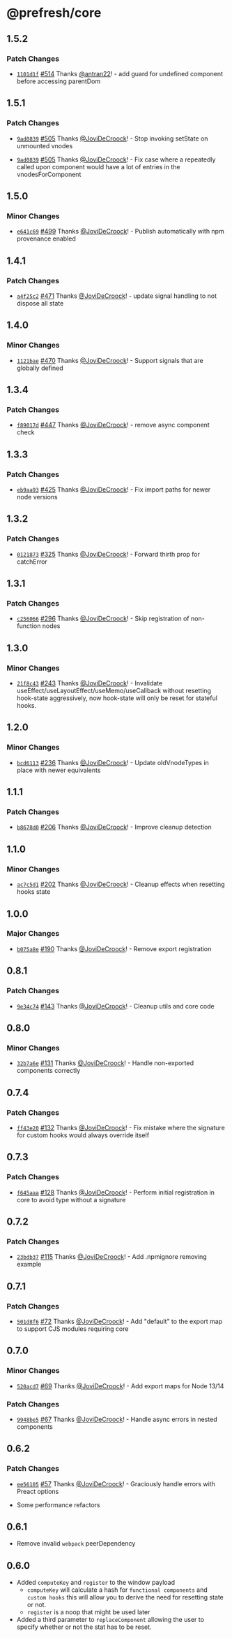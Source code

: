 # @prefresh/core

## 1.5.2

### Patch Changes

- [`1101d1f`](https://github.com/preactjs/prefresh/commit/1101d1f34c31c58196ffcaa044b9c80625a4ed81) [#514](https://github.com/preactjs/prefresh/pull/514) Thanks [@antran22](https://github.com/antran22)! - add guard for undefined component before accessing parentDom

## 1.5.1

### Patch Changes

- [`9ad0839`](https://github.com/preactjs/prefresh/commit/9ad083939801a5eae6fbb78ec94f58b357667ece) [#505](https://github.com/preactjs/prefresh/pull/505) Thanks [@JoviDeCroock](https://github.com/JoviDeCroock)! - Stop invoking setState on unmounted vnodes

* [`9ad0839`](https://github.com/preactjs/prefresh/commit/9ad083939801a5eae6fbb78ec94f58b357667ece) [#505](https://github.com/preactjs/prefresh/pull/505) Thanks [@JoviDeCroock](https://github.com/JoviDeCroock)! - Fix case where a repeatedly called upon component would have a lot of entries in the vnodesForComponent

## 1.5.0

### Minor Changes

- [`e641c69`](https://github.com/preactjs/prefresh/commit/e641c69c610c3adeeb5dcb9e912d030a6fbb5229) [#499](https://github.com/preactjs/prefresh/pull/499) Thanks [@JoviDeCroock](https://github.com/JoviDeCroock)! - Publish automatically with npm provenance enabled

## 1.4.1

### Patch Changes

- [`a4f25c2`](https://github.com/preactjs/prefresh/commit/a4f25c25ccec53df522aa9b506a4b2dee973af7d) [#471](https://github.com/preactjs/prefresh/pull/471) Thanks [@JoviDeCroock](https://github.com/JoviDeCroock)! - update signal handling to not dispose all state

## 1.4.0

### Minor Changes

- [`1121bae`](https://github.com/preactjs/prefresh/commit/1121baecfaf9d2206a216f7c7cb2d2ea260540d7) [#470](https://github.com/preactjs/prefresh/pull/470) Thanks [@JoviDeCroock](https://github.com/JoviDeCroock)! - Support signals that are globally defined

## 1.3.4

### Patch Changes

- [`f89017d`](https://github.com/preactjs/prefresh/commit/f89017df1d9194468dbde4241c6d8431d77d0377) [#447](https://github.com/preactjs/prefresh/pull/447) Thanks [@JoviDeCroock](https://github.com/JoviDeCroock)! - remove async component check

## 1.3.3

### Patch Changes

- [`eb9aa93`](https://github.com/preactjs/prefresh/commit/eb9aa932fc2a01fed3ecb662e195422986529419) [#425](https://github.com/preactjs/prefresh/pull/425) Thanks [@JoviDeCroock](https://github.com/JoviDeCroock)! - Fix import paths for newer node versions

## 1.3.2

### Patch Changes

- [`0121873`](https://github.com/preactjs/prefresh/commit/01218735288c380a1d7ad6909f5b94bff4c77ead) [#325](https://github.com/preactjs/prefresh/pull/325) Thanks [@JoviDeCroock](https://github.com/JoviDeCroock)! - Forward thirth prop for catchError

## 1.3.1

### Patch Changes

- [`c256066`](https://github.com/preactjs/prefresh/commit/c2560664e794bbd50f26d10953b0d63fb563b26c) [#296](https://github.com/preactjs/prefresh/pull/296) Thanks [@JoviDeCroock](https://github.com/JoviDeCroock)! - Skip registration of non-function nodes

## 1.3.0

### Minor Changes

- [`21f8c43`](https://github.com/preactjs/prefresh/commit/21f8c4330a29edcb5d4493cda5465e6556a5f92c) [#243](https://github.com/preactjs/prefresh/pull/243) Thanks [@JoviDeCroock](https://github.com/JoviDeCroock)! - Invalidate useEffect/useLayoutEffect/useMemo/useCallback without resetting hook-state aggressively, now hook-state will only be reset for stateful hooks.

## 1.2.0

### Minor Changes

- [`bcd6113`](https://github.com/preactjs/prefresh/commit/bcd61138872ca0494b9b480f4b153458997071a0) [#236](https://github.com/preactjs/prefresh/pull/236) Thanks [@JoviDeCroock](https://github.com/JoviDeCroock)! - Update oldVnodeTypes in place with newer equivalents

## 1.1.1

### Patch Changes

- [`b8678d0`](https://github.com/preactjs/prefresh/commit/b8678d036cb02c7b3b9901b2057ba04a4f4c1041) [#206](https://github.com/preactjs/prefresh/pull/206) Thanks [@JoviDeCroock](https://github.com/JoviDeCroock)! - Improve cleanup detection

## 1.1.0

### Minor Changes

- [`ac7c5d1`](https://github.com/preactjs/prefresh/commit/ac7c5d150bcbb9cea40060549b31a2ed06fcc5dc) [#202](https://github.com/preactjs/prefresh/pull/202) Thanks [@JoviDeCroock](https://github.com/JoviDeCroock)! - Cleanup effects when resetting hooks state

## 1.0.0

### Major Changes

- [`b075a8e`](https://github.com/preactjs/prefresh/commit/b075a8ebb7c613b8ce41844d82532803fd61f710) [#190](https://github.com/preactjs/prefresh/pull/190) Thanks [@JoviDeCroock](https://github.com/JoviDeCroock)! - Remove export registration

## 0.8.1

### Patch Changes

- [`9e34c74`](https://github.com/preactjs/prefresh/commit/9e34c7408a5307f270681f2c7029180908a5538a) [#143](https://github.com/preactjs/prefresh/pull/143) Thanks [@JoviDeCroock](https://github.com/JoviDeCroock)! - Cleanup utils and core code

## 0.8.0

### Minor Changes

- [`32b7a6e`](https://github.com/preactjs/prefresh/commit/32b7a6e86036efd7363ae599317f3d3770a0a1bb) [#131](https://github.com/preactjs/prefresh/pull/131) Thanks [@JoviDeCroock](https://github.com/JoviDeCroock)! - Handle non-exported components correctly

## 0.7.4

### Patch Changes

- [`ff43e20`](https://github.com/preactjs/prefresh/commit/ff43e2029f88fd2bc3103539b7d0a50bde42ce25) [#132](https://github.com/preactjs/prefresh/pull/132) Thanks [@JoviDeCroock](https://github.com/JoviDeCroock)! - Fix mistake where the signature for custom hooks would always override itself

## 0.7.3

### Patch Changes

- [`f645aaa`](https://github.com/preactjs/prefresh/commit/f645aaa8da7ec8b1596ec537059a78a8fc630e00) [#128](https://github.com/preactjs/prefresh/pull/128) Thanks [@JoviDeCroock](https://github.com/JoviDeCroock)! - Perform initial registration in core to avoid type without a signature

## 0.7.2

### Patch Changes

- [`23bdb37`](https://github.com/preactjs/prefresh/commit/23bdb376c9d20d986f669599c19a98bf991f290e) [#115](https://github.com/preactjs/prefresh/pull/115) Thanks [@JoviDeCroock](https://github.com/JoviDeCroock)! - Add .npmignore removing example

## 0.7.1

### Patch Changes

- [`501d8f6`](https://github.com/preactjs/prefresh/commit/501d8f6e62db87099846b80fc4d22185c2e3dad2) [#72](https://github.com/preactjs/prefresh/pull/72) Thanks [@JoviDeCroock](https://github.com/JoviDeCroock)! - Add "default" to the export map to support CJS modules requiring core

## 0.7.0

### Minor Changes

- [`520acd7`](https://github.com/preactjs/prefresh/commit/520acd75ea2a1414ccf8a614049f7b159f448a90) [#69](https://github.com/preactjs/prefresh/pull/69) Thanks [@JoviDeCroock](https://github.com/JoviDeCroock)! - Add export maps for Node 13/14

### Patch Changes

- [`9948be5`](https://github.com/preactjs/prefresh/commit/9948be52120d03992a183f24e9f4ef53a9a27629) [#67](https://github.com/preactjs/prefresh/pull/67) Thanks [@JoviDeCroock](https://github.com/JoviDeCroock)! - Handle async errors in nested components

## 0.6.2

### Patch Changes

- [`ee56105`](https://github.com/preactjs/prefresh/commit/ee5610575228663c08d40eed17a46064089d0075) [#57](https://github.com/preactjs/prefresh/pull/57) Thanks [@JoviDeCroock](https://github.com/JoviDeCroock)! - Graciously handle errors with Preact options

- Some performance refactors

## 0.6.1

- Remove invalid `webpack` peerDependency

## 0.6.0

- Added `computeKey` and `register` to the window payload
  - `computeKey` will calculate a hash for `functional components` and `custom hooks` this will allow you to derive the need for resetting state or not.
  - `register` is a noop that might be used later
- Added a third parameter to `replaceComponent` allowing the user to specify whether or not the stat has to be reset.
